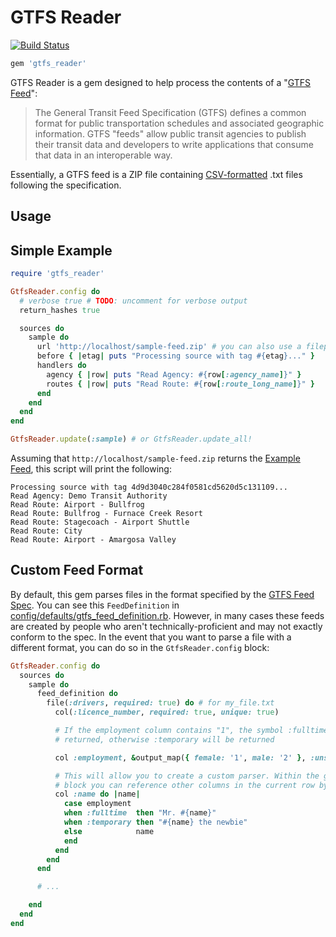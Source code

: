 # GTFS Reader

[![Build Status](https://travis-ci.org/sangster/gtfs_reader.svg?branch=master)](https://travis-ci.org/sangster/gtfs_reader)

```ruby
gem 'gtfs_reader'
```

GTFS Reader is a gem designed to help process the contents of a "[GTFS
Feed](https://developers.google.com/transit/gtfs)":

> The General Transit Feed Specification (GTFS) defines a common format for
> public transportation schedules and associated geographic information. GTFS
> "feeds" allow public transit agencies to publish their transit data and
> developers to write applications that consume that data in an interoperable
> way.

Essentially, a GTFS feed is a ZIP file containing
[CSV-formatted](https://en.wikipedia.org/wiki/Comma-separated_values) .txt files
following the specification.

## Usage

## Simple Example

```ruby
require 'gtfs_reader'

GtfsReader.config do
  # verbose true # TODO: uncomment for verbose output
  return_hashes true

  sources do
    sample do
      url 'http://localhost/sample-feed.zip' # you can also use a filepath here
      before { |etag| puts "Processing source with tag #{etag}..." }
      handlers do
        agency { |row| puts "Read Agency: #{row[:agency_name]}" }
        routes { |row| puts "Read Route: #{row[:route_long_name]}" }
      end
    end
  end
end

GtfsReader.update(:sample) # or GtfsReader.update_all!
```

Assuming that `http://localhost/sample-feed.zip` returns the
[Example Feed](https://developers.google.com/transit/gtfs/examples/gtfs-feed),
this script will print the following:

```
Processing source with tag 4d9d3040c284f0581cd5620d5c131109...
Read Agency: Demo Transit Authority
Read Route: Airport - Bullfrog
Read Route: Bullfrog - Furnace Creek Resort
Read Route: Stagecoach - Airport Shuttle
Read Route: City
Read Route: Airport - Amargosa Valley
```

## Custom Feed Format

By default, this gem parses files in the format specified by the [GTFS Feed
Spec](https://developers.google.com/transit/gtfs/reference). You can see this
`FeedDefinition` in [config/defaults/gtfs_feed_definition.rb](https://github.com/sangster/gtfs_reader/blob/develop/lib/gtfs_reader/config/defaults/gtfs_feed_definition.rb).
However, in many cases these feeds are created by people who aren't
technically-proficient and may not exactly conform to the spec. In the event
that you want to parse a file with a different format, you can do so in the
`GtfsReader.config` block:

```ruby
GtfsReader.config do
  sources do
    sample do
      feed_definition do
        file(:drivers, required: true) do # for my_file.txt
          col(:licence_number, required: true, unique: true)

          # If the employment column contains "1", the symbol :fulltime will be
          # returned, otherwise :temporary will be returned

          col :employment, &output_map({ female: '1', male: '2' }, :unspecified)

          # This will allow you to create a custom parser. Within the given
          # block you can reference other columns in the current row by name.
          col :name do |name|
            case employment
            when :fulltime  then "Mr. #{name}"
            when :temporary then "#{name} the newbie"
            else            name
            end
          end
        end
      end

      # ...

    end
  end
end
```
